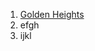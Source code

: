 1. [Golden Heights](https://github.com/rrrealestate12/rrrealestate12/blob/main/Golden%20Heights.md)
2. efgh
3. ijkl
